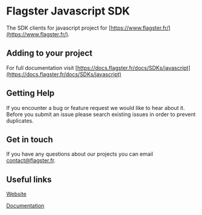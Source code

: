 # Flagster Javascript SDK

The SDK clients for javascript project for [https://www.flagster.fr/](https://www.flagster.fr/). 

## Adding to your project

For full documentation visit [https://docs.flagster.fr/docs/SDKs/javascript](https://docs.flagster.fr/docs/SDKs/javascript)

## Getting Help

If you encounter a bug or feature request we would like to hear about it. Before you submit an issue please search existing issues in order to prevent duplicates. 

## Get in touch

If you have any questions about our projects you can email <a href="mailto:contact@flagster.fr">contact@flagster.fr</a>.

## Useful links

[Website](https://www.flagster.fr/)

[Documentation](https://docs.flagster.fr/)
